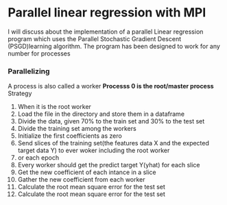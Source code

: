 # Parallel linear regression with MPI
I will discuss about the implementation of a parallel Linear regression program which uses the Parallel Stochastic Gradient Descent (PSGD)learning algorithm. The program has been designed to work for any number for processes

### Parallelizing 
A process is also called a worker 
**Processs 0 is the root/master process**
Strategy
1. When it is the root worker 
2. Load the file in the directory and store them in a dataframe 
3. Divide the data, given 70% to the train set and 30% to the test set
4. Divide the training set among the workers 
5. Initialize the first coefficients as zero 
6. Send slices of the training set(the features data X and the expected target data Y) to ever woker including the root worker 
7. or each epoch 
8. Every worker should get the predict target Y(yhat) for each slice
9. Get the new coefficient of each intance in a slice 
10. Gather the new coefficient from each worker 
11. Calculate the root mean square error for the test set 
12. Calculate the root mean square error for the test set 